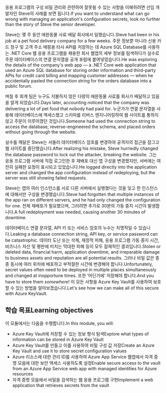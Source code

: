 <span data-ttu-id="f782f-101">응용 프로그램의 구성 비밀 관리와 관련하여 잘못될 수 있는 사항을 이해하려면 선임 개발자인 Steve의 사례를 보면 됩니다.</span><span class="sxs-lookup"><span data-stu-id="f782f-101">If you want to understand what can go wrong with managing an application's configuration secrets, look no further than the story of Steve the senior developer.</span></span>

<span data-ttu-id="f782f-102">Steve는 몇 주 동안 애완동물 사료 배달 회사에서 일했습니다.</span><span class="sxs-lookup"><span data-stu-id="f782f-102">Steve had been in his job at a pet food delivery company for a few weeks.</span></span> <span data-ttu-id="f782f-103">주문 정보뿐 아니라 신용 카드 청구 및 고객 주소 매핑용 타사 API를 저장하는 데 Azure SQL Database를 사용하는 .NET Core 웹 응용 프로그램을 채용한 회사 웹앱의 세부 정보를 탐색하다가 실수로 주문 데이터베이스의 연결 문자열을 공개 포럼에 붙여넣었습니다.</span><span class="sxs-lookup"><span data-stu-id="f782f-103">He was exploring the details of the company's web app &mdash; a .NET Core web application that used an Azure SQL database for storing order information and third-party APIs for credit card billing and mapping customer addresses &mdash; when he accidentally pasted the connection string for the orders database into a public forum.</span></span>

<span data-ttu-id="f782f-104">며칠 후 회계 팀은 누구도 지불하지 않은 다량의 애완동물 사료를 회사가 배달하고 있음을 알게 되었습니다.</span><span class="sxs-lookup"><span data-stu-id="f782f-104">Days later, accounting noticed that the company was delivering a lot of pet food that nobody had paid for.</span></span> <span data-ttu-id="f782f-105">누군가가 연결 문자열을 사용해 데이터베이스에 액세스했고 스키마를 리버스 엔지니어링하여 웹 사이트를 통하지 않고 주문이 이루어졌던 것입니다.</span><span class="sxs-lookup"><span data-stu-id="f782f-105">Someone had used the connection string to access the database, reverse-engineered the schema, and placed orders without going through the website.</span></span>

<span data-ttu-id="f782f-106">실수를 깨달은 Steve는 서둘러 데이터베이스 암호를 변경하여 공격자의 접근을 잠그고 웹 사이트를 중단했습니다.</span><span class="sxs-lookup"><span data-stu-id="f782f-106">After realizing his mistake, Steve hurriedly changed the database password to lock out the attacker, breaking the website.</span></span> <span data-ttu-id="f782f-107">그는 응용 프로그램 서버에 직접 로그인한 후 재배포 대신 앱 구성을 변경했지만, 서버에는 여전히 실패한 요청이 표시되고 있었습니다.</span><span class="sxs-lookup"><span data-stu-id="f782f-107">He logged directly into the application server and changed the app configuration instead of redeploying, but the server was still showing failed requests.</span></span>

<span data-ttu-id="f782f-108">Steve는 앱의 여러 인스턴스를 서로 다른 서버에서 실행했다는 것을 잊고 한 인스턴스에 대해서만 구성을 변경했습니다.</span><span class="sxs-lookup"><span data-stu-id="f782f-108">Steve had forgotten that multiple instances of the app ran on different servers, and he had only changed the configuration for one.</span></span> <span data-ttu-id="f782f-109">전체 재배포가 필요했으며, 그러려면 추가로 30분의 가동 중지 시간이 발생합니다.</span><span class="sxs-lookup"><span data-stu-id="f782f-109">A full redeployment was needed, causing another 30 minutes of downtime.</span></span>

<span data-ttu-id="f782f-110">데이터베이스 연결 문자열, API 키 또는 서비스 암호의 누수는 치명적일 수 있습니다.</span><span class="sxs-lookup"><span data-stu-id="f782f-110">Leaking a database connection string, API key, or service password can be catastrophic.</span></span> <span data-ttu-id="f782f-111">데이터 도난 또는 삭제, 재정적 피해, 응용 프로그램 가동 중지 시간, 비즈니스 자산 및 평판에 미치는 막대한 피해 등이 모두 잠재적인 결과입니다.</span><span class="sxs-lookup"><span data-stu-id="f782f-111">Stolen or deleted data, financial harm, application downtime, and irreparable damage to business assets and reputation are all potential results.</span></span> <span data-ttu-id="f782f-112">그러나 비밀 값은 종종 동시에 여러 위치에 배포하고 부적절한 시간에 변경해야 합니다.</span><span class="sxs-lookup"><span data-stu-id="f782f-112">Unfortunately, secret values often need to be deployed in multiple places simultaneously and changed at inopportune times.</span></span> <span data-ttu-id="f782f-113">또한 ‘어딘가에’ 저장해야 합니다.</span><span class="sxs-lookup"><span data-stu-id="f782f-113">And you have to store them *somewhere*!</span></span> <span data-ttu-id="f782f-114">이 모든 사항을 Azure Key Vault를 사용하여 보호할 수 있는 방법을 알아보겠습니다.</span><span class="sxs-lookup"><span data-stu-id="f782f-114">Let's see how we can make all of this secure with Azure KeyVault.</span></span>

## <a name="learning-objectives"></a><span data-ttu-id="f782f-115">학습 목표</span><span class="sxs-lookup"><span data-stu-id="f782f-115">Learning objectives</span></span>

<span data-ttu-id="f782f-116">이 모듈에서는 다음을 수행합니다.</span><span class="sxs-lookup"><span data-stu-id="f782f-116">In this module, you will:</span></span>

- <span data-ttu-id="f782f-117">Azure Key Vault에 저장할 수 있는 정보 형식 탐색</span><span class="sxs-lookup"><span data-stu-id="f782f-117">Explore what types of information can be stored in Azure Key Vault</span></span>
- <span data-ttu-id="f782f-118">Azure Key Vault를 만들고 이를 사용하여 비밀 구성 값 저장</span><span class="sxs-lookup"><span data-stu-id="f782f-118">Create an Azure Key Vault and use it to store secret configuration values</span></span>
- <span data-ttu-id="f782f-119">Azure 리소스에 대한 관리 ID를 사용하여 Azure App Service 웹앱에서 자격 증명 모음에 대한 보안 액세스 사용하도록 설정</span><span class="sxs-lookup"><span data-stu-id="f782f-119">Enable secure access to the vault from an Azure App Service web app with managed identities for Azure resources</span></span>
- <span data-ttu-id="f782f-120">자격 증명 모음에서 비밀을 검색하는 웹 응용 프로그램 구현</span><span class="sxs-lookup"><span data-stu-id="f782f-120">Implement a web application that retrieves secrets from the vault</span></span>
